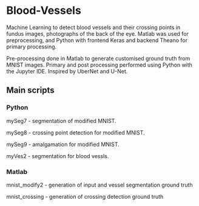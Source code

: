 # Blood-Vessels

Machine Learning to detect blood vessels and their crossing points in fundus images, photographs of the back of the eye. Matlab was used for preprocessing, and Python with frontend Keras and backend Theano for primary processing.

Pre-processing done in Matlab to generate customised ground truth from MNIST images. Primary and post processing performed using Python with the Jupyter IDE. Inspired by UberNet and U-Net.


## Main scripts
### Python
mySeg7 - segmentation of modified MNIST.

mySeg8 - crossing point detection for modified MNIST.

mySeg9 - amalgamation for modified MNIST.

myVes2 - segmentation for blood vessls.


### Matlab
mnist_modify2 - generation of input and vessel segmentation ground truth

mnist_crossing - generation of crossing detection ground truth
